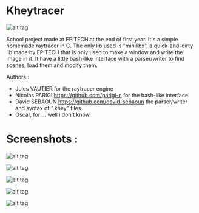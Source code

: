 # Kheytracer

![alt tag](http://i.imgur.com/4YA1wzh.png)

School project made at EPITECH at the end of first year.
It's a simple homemade raytracer in C. The only lib used is "minilibx", a quick-and-dirty lib made by EPITECH that is only used to make a window and write the image in it.
It have a little bash-like interface with a parser/writer to find scenes, load them and modify them.

Authors :

- Jules VAUTIER for the raytracer engine
- Nicolas PARIGI https://github.com/parigi-n for the bash-like interface
- David SEBAOUN https://github.com/david-sebaoun the parser/writer and syntax of ".khey" files
- Oscar, for ... well i don't know

# Screenshots :

![alt tag](http://i.imgur.com/1u0gwn3.png)

![alt tag](http://i.imgur.com/bX1UnDr.png)

![alt tag](http://i.imgur.com/IbayyIz.png)

![alt tag](http://i.imgur.com/nEo0huo.png)

![alt tag](http://i.imgur.com/hmBCEZ3.png)
